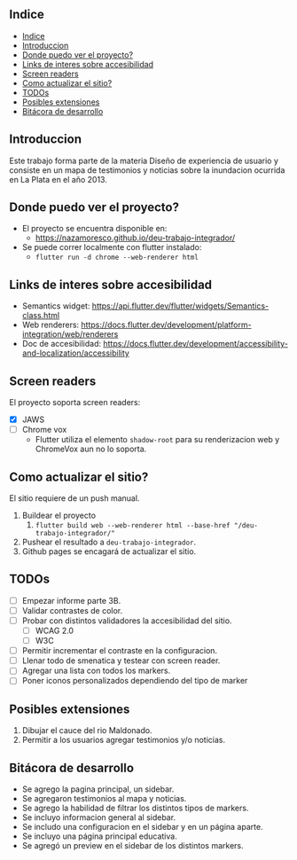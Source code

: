 ## Indice

- [Indice](#indice)
- [Introduccion](#introduccion)
- [Donde puedo ver el proyecto?](#donde-puedo-ver-el-proyecto)
- [Links de interes sobre accesibilidad](#links-de-interes-sobre-accesibilidad)
- [Screen readers](#screen-readers)
- [Como actualizar el sitio?](#como-actualizar-el-sitio)
- [TODOs](#todos)
- [Posibles extensiones](#posibles-extensiones)
- [Bitácora de desarrollo](#bitácora-de-desarrollo)

## Introduccion

Este trabajo forma parte de la materia Diseño de experiencia de usuario y consiste en un mapa de testimonios y noticias sobre la inundacion ocurrida en La Plata en el año 2013.

## Donde puedo ver el proyecto?

* El proyecto se encuentra disponible en:
  * https://nazamoresco.github.io/deu-trabajo-integrador/
* Se puede correr localmente con flutter instalado:
  * `flutter run -d chrome --web-renderer html`

## Links de interes sobre accesibilidad

* Semantics widget: https://api.flutter.dev/flutter/widgets/Semantics-class.html
* Web renderers: https://docs.flutter.dev/development/platform-integration/web/renderers
* Doc de accesibilidad: https://docs.flutter.dev/development/accessibility-and-localization/accessibility

## Screen readers

El proyecto soporta screen readers:

- [x] JAWS
- [ ] Chrome vox
   - Flutter utiliza el elemento `shadow-root` para su renderizacion web y ChromeVox aun no lo soporta.

## Como actualizar el sitio?

El sitio requiere de un push manual.
1. Buildear el proyecto
   1. `flutter build web --web-renderer html --base-href "/deu-trabajo-integrador/"`
2. Pushear el resultado a `deu-trabajo-integrador`.
3. Github pages se encagará de actualizar el sitio.

## TODOs

- [ ] Empezar informe parte 3B.
- [ ] Validar contrastes de color.
- [ ] Probar con distintos validadores la accesibilidad del sitio.
  - [ ] WCAG 2.0
  - [ ] W3C
- [ ] Permitir incrementar el contraste en la configuracion.
- [ ] Llenar todo de smenatica y testear con screen reader.
- [ ] Agregar una lista con todos los markers.
- [ ] Poner iconos personalizados dependiendo del tipo de marker

## Posibles extensiones

1. Dibujar el cauce del rio Maldonado.
2. Permitir a los usuarios agregar testimonios y/o noticias.

## Bitácora de desarrollo
- Se agrego la pagina principal, un sidebar.
- Se agregaron testimonios al mapa y noticias.
- Se agrego la habilidad de filtrar los distintos tipos de markers.
- Se incluyo informacion general al sidebar.
- Se includo una configuracion en el sidebar y en un página aparte.
- Se incluyo una página principal educativa.
- Se agregó un preview en el sidebar de los distintos markers.